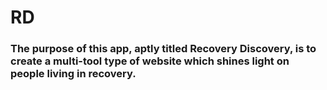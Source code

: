 # RD
<h3>The purpose of this app, aptly titled Recovery Discovery, is to create a multi-tool type of website which shines light on people living in recovery.</h3>

